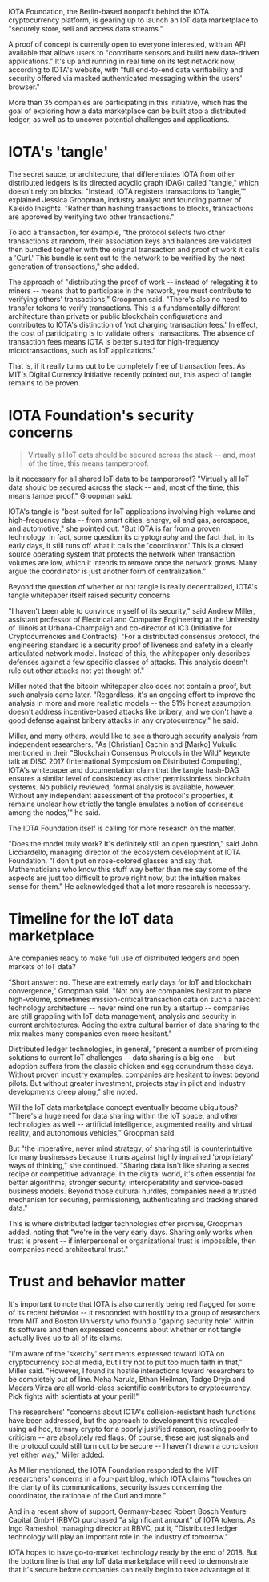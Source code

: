IOTA Foundation, the Berlin-based nonprofit behind the IOTA cryptocurrency platform, is gearing up to launch an IoT data marketplace to "securely store, sell and access data streams."

A proof of concept is currently open to everyone interested, with an API available that allows users to "contribute sensors and build new data-driven applications." It's up and running in real time on its test network now, according to IOTA's website, with "full end-to-end data verifiability and security offered via masked authenticated messaging within the users' browser."

More than 35 companies are participating in this initiative, which has the goal of exploring how a data marketplace can be built atop a distributed ledger, as well as to uncover potential challenges and applications.

# IOTA's 'tangle'

The secret sauce, or architecture, that differentiates IOTA from other distributed ledgers is its directed acyclic graph (DAG) called "tangle," which doesn't rely on blocks. "Instead, IOTA registers transactions to 'tangle,'" explained Jessica Groopman, industry analyst and founding partner of Kaleido Insights. "Rather than hashing transactions to blocks, transactions are approved by verifying two other transactions."

To add a transaction, for example, "the protocol selects two other transactions at random, their association keys and balances are validated then bundled together with the original transaction and proof of work it calls a 'Curl.' This bundle is sent out to the network to be verified by the next generation of transactions," she added.

The approach of "distributing the proof of work -- instead of relegating it to miners -- means that to participate in the network, you must contribute to verifying others' transactions," Groopman said. "There's also no need to transfer tokens to verify transactions. This is a fundamentally different architecture than private or public blockchain configurations and contributes to IOTA's distinction of 'not charging transaction fees.' In effect, the cost of participating is to validate others' transactions. The absence of transaction fees means IOTA is better suited for high-frequency microtransactions, such as IoT applications."

That is, if it really turns out to be completely free of transaction fees. As MIT's Digital Currency Initiative recently pointed out, this aspect of tangle remains to be proven.

# IOTA Foundation's security concerns

> Virtually all IoT data should be secured across the stack -- and, most of the time, this means tamperproof.

Is it necessary for all shared IoT data to be tamperproof? "Virtually all IoT data should be secured across the stack -- and, most of the time, this means tamperproof," Groopman said.

IOTA's tangle is "best suited for IoT applications involving high-volume and high-frequency data -- from smart cities, energy, oil and gas, aerospace, and automotive," she pointed out. "But IOTA is far from a proven technology. In fact, some question its cryptography and the fact that, in its early days, it still runs off what it calls the 'coordinator.' This is a closed source operating system that protects the network when transaction volumes are low, which it intends to remove once the network grows. Many argue the coordinator is just another form of centralization."

Beyond the question of whether or not tangle is really decentralized, IOTA's tangle whitepaper itself raised security concerns.

"I haven't been able to convince myself of its security," said Andrew Miller, assistant professor of Electrical and Computer Engineering at the University of Illinois at Urbana-Champaign and co-director of IC3 (Initiative for Cryptocurrencies and Contracts). "For a distributed consensus protocol, the engineering standard is a security proof of liveness and safety in a clearly articulated network model. Instead of this, the whitepaper only describes defenses against a few specific classes of attacks. This analysis doesn't rule out other attacks not yet thought of."

Miller noted that the bitcoin whitepaper also does not contain a proof, but such analysis came later. "Regardless, it's an ongoing effort to improve the analysis in more and more realistic models -- the 51% honest assumption doesn't address incentive-based attacks like bribery, and we don't have a good defense against bribery attacks in any cryptocurrency," he said.

Miller, and many others, would like to see a thorough security analysis from independent researchers. "As [Christian] Cachin and [Marko] Vukulic mentioned in their "Blockchain Consensus Protocols in the Wild" keynote talk at DISC 2017 (International Symposium on Distributed Computing), IOTA's whitepaper and documentation claim that the tangle hash-DAG ensures a similar level of consistency as other permissionless blockchain systems. No publicly reviewed, formal analysis is available, however. Without any independent assessment of the protocol's properties, it remains unclear how strictly the tangle emulates a notion of consensus among the nodes,'" he said.

The IOTA Foundation itself is calling for more research on the matter.

"Does the model truly work? It's definitely still an open question," said John Licciardello, managing director of the ecosystem development at IOTA Foundation. "I don't put on rose-colored glasses and say that. Mathematicians who know this stuff way better than me say some of the aspects are just too difficult to prove right now, but the intuition makes sense for them." He acknowledged that a lot more research is necessary.

# Timeline for the IoT data marketplace

Are companies ready to make full use of distributed ledgers and open markets of IoT data?

"Short answer: no. These are extremely early days for IoT and blockchain convergence," Groopman said. "Not only are companies hesitant to place high-volume, sometimes mission-critical transaction data on such a nascent technology architecture -- never mind one run by a startup -- companies are still grappling with IoT data management, analysis and security in current architectures. Adding the extra cultural barrier of data sharing to the mix makes many companies even more hesitant."

Distributed ledger technologies, in general, "present a number of promising solutions to current IoT challenges -- data sharing is a big one -- but adoption suffers from the classic chicken and egg conundrum these days. Without proven industry examples, companies are hesitant to invest beyond pilots. But without greater investment, projects stay in pilot and industry developments creep along," she noted.

Will the IoT data marketplace concept eventually become ubiquitous? "There's a huge need for data sharing within the IoT space, and other technologies as well -- artificial intelligence, augmented reality and virtual reality, and autonomous vehicles," Groopman said.

But "the imperative, never mind strategy, of sharing still is counterintuitive for many businesses because it runs against highly ingrained 'proprietary' ways of thinking," she continued. "Sharing data isn't like sharing a secret recipe or competitive advantage. In the digital world, it's often essential for better algorithms, stronger security, interoperability and service-based business models. Beyond those cultural hurdles, companies need a trusted mechanism for securing, permissioning, authenticating and tracking shared data."

This is where distributed ledger technologies offer promise, Groopman added, noting that "we're in the very early days. Sharing only works when trust is present -- if interpersonal or organizational trust is impossible, then companies need architectural trust."

# Trust and behavior matter

It's important to note that IOTA is also currently being red flagged for some of its recent behavior -- it responded with hostility to a group of researchers from MIT and Boston University who found a "gaping security hole" within its software and then expressed concerns about whether or not tangle actually lives up to all of its claims.

"I'm aware of the 'sketchy' sentiments expressed toward IOTA on cryptocurrency social media, but I try not to put too much faith in that," Miller said. "However, I found its hostile interactions toward researchers to be completely out of line. Neha Narula, Ethan Heilman, Tadge Dryja and Madars Virza are all world-class scientific contributors to cryptocurrency. Pick fights with scientists at your peril!"

The researchers' "concerns about IOTA's collision-resistant hash functions have been addressed, but the approach to development this revealed -- using ad hoc, ternary crypto for a poorly justified reason, reacting poorly to criticism -- are absolutely red flags. Of course, these are just signals and the protocol could still turn out to be secure -- I haven't drawn a conclusion yet either way," Miller added.

As Miller mentioned, the IOTA Foundation responded to the MIT researchers' concerns in a four-part blog, which IOTA claims "touches on the clarity of its communications, security issues concerning the coordinator, the rationale of the Curl and more."

And in a recent show of support, Germany-based Robert Bosch Venture Capital GmbH (RBVC) purchased "a significant amount" of IOTA tokens. As Ingo Rameshol, managing director at RBVC, put it, "Distributed ledger technology will play an important role in the industry of tomorrow."

IOTA hopes to have go-to-market technology ready by the end of 2018. But the bottom line is that any IoT data marketplace will need to demonstrate that it's secure before companies can really begin to take advantage of it.